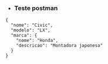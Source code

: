 - ### Teste postman

```
{
  "nome": "Civic",
  "modelo": "LX",
  "marca": {
    "nome": "Honda",
    "descricao": "Montadora japonesa"
  }
}
```